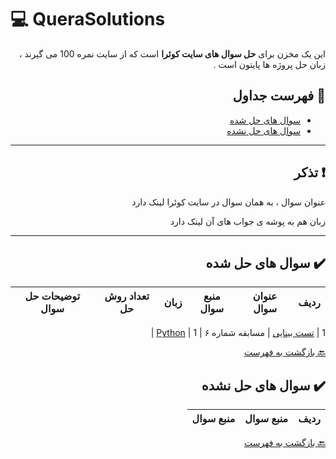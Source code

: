 # :computer: QueraSolutions

<div dir="rtl">

این یک مخزن برای **حل سوال های سایت کوئرا** است که از سایت نمره 100 می گیرند ، زبان حل پروژه ها
پایتون است .

## :mag_right: فهرست جداول

* [سوال های حل شده](#heavy_check_mark-سوال-های-حل-شده)
* [سوال های حل نشده](#heavy_check_mark-سوال-های-حل-نشده)

***

## :exclamation: تذکر


عنوان سوال ، به همان سوال در سایت کوئرا لینک دارد

زبان هم به پوشه ی جواب های آن لینک دارد

***

## :heavy_check_mark: سوال های حل شده

 
ردیف | عنوان سوال | منبع سوال | زبان | تعداد روش حل | توضیحات حل سوال
 --- | --- | --- | --- | --- | --- 
  
1 | [تست بینایی](https://quera.org/problemset/2659/) | 	مسابقه شماره ۶ | [Python](https://b2n.ir/dfjsf) | 1 |
  
 [:back: بازگشت به فهرست](#mag_right-فهرست-جداول)

## :heavy_check_mark: سوال های حل نشده

ردیف | منبع سوال | منبع سوال 
 --- | --- | --- 

 
 [:back: بازگشت به فهرست](#mag_right-فهرست-جداول)
